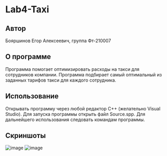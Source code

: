 # Lab4-Taxi
## Автор
Бояршинов Егор Алексеевич, группа Фт-210007
## О программе
Программа помогает оптимизировать расходы на такси для сотрудников компании. Программа подбирает самый оптимальный из заданных тарифов такси для каждого сотрудника.
## Использование
Открывать программу через любой редактор C++ (желательно Visual Studio). Для запуска программы открыть файл Source.spp. Для дальнейшего использования следовать командам программы.
## Скриншоты
![image](https://user-images.githubusercontent.com/113821959/204614553-1da36868-885f-41f9-9b29-68ea364a659a.png)
![image](https://user-images.githubusercontent.com/113821959/204614734-2a89acb8-ca63-4479-9e86-6dff1b976c70.png)
